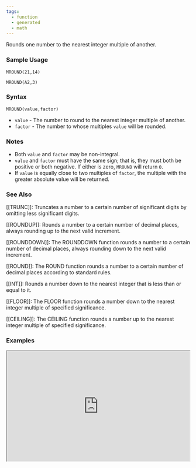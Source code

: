 ```yaml
---
tags:
  - function
  - generated
  - math
---
```


Rounds one number to the nearest integer multiple of another.

### Sample Usage

`MROUND(21,14)`

`MROUND(A2,3)`

### Syntax

`MROUND(value,factor)`

* `value` - The number to round to the nearest integer multiple of another.
* `factor` - The number to whose multiples `value` will be rounded.

### Notes

* Both `value` and `factor` may be non-integral.
* `value` and `factor` must have the same sign; that is, they must both be positive or both negative. If either is zero, `MROUND` will return `0`.
* If `value` is equally close to two multiples of `factor`, the multiple with the greater absolute value will be returned.

### See Also

[[TRUNC]]: Truncates a number to a certain number of significant digits by omitting less significant digits.

[[ROUNDUP]]: Rounds a number to a certain number of decimal places, always rounding up to the next valid increment.

[[ROUNDDOWN]]: The ROUNDDOWN function rounds a number to a certain number of decimal places, always rounding down to the next valid increment.

[[ROUND]]: The ROUND function rounds a number to a certain number of decimal places according to standard rules.

[[INT]]: Rounds a number down to the nearest integer that is less than or equal to it.

[[FLOOR]]: The FLOOR function rounds a number down to the nearest integer multiple of specified significance.

[[CEILING]]: The CEILING function rounds a number up to the nearest integer multiple of specified significance.

### Examples

<iframe height="300" src="https://docs.google.com/spreadsheet/pub?key=0As3tAuweYU9QdEhxb0Y2NG9nZ0duNHhWRVRNeFZnUEE&amp;output=html" width="500"></iframe>